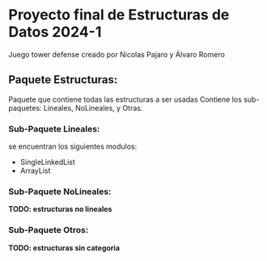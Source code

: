 # Proyecto final de Estructuras de Datos 2024-1
Juego tower defense creado por Nicolas Pajaro y Álvaro Romero
## Paquete Estructuras:
Paquete que contiene todas las estructuras a ser usadas
Contiene los sub-paquetes: Lineales, NoLineales, y Otras.

### Sub-Paquete Lineales:
se encuentran los siguientes modulos:
* SingleLinkedList
* ArrayList

### Sub-Paquete NoLineales:
**TODO: estructuras no lineales**

### Sub-Paquete Otros:
**TODO: estructuras sin categoria**